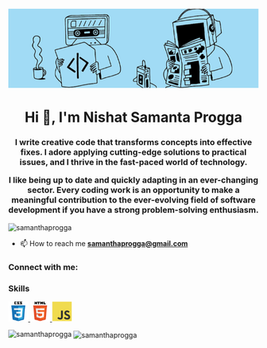 ![logo](https://github.com/samanthaprogga/samanthaprogga/blob/main/banner.png)

<h1 align="center">Hi 👋, I'm Nishat Samanta Progga</h1>
<h3 align="center"> I write creative code that transforms concepts into effective fixes. I adore applying cutting-edge solutions to practical issues, and I thrive in the fast-paced world of technology.

I like being up to date and quickly adapting in an ever-changing sector. Every coding work is an opportunity to make a meaningful contribution to the ever-evolving field of software development if you have a strong problem-solving enthusiasm.
</h3>

<p align="left"> <img src="https://komarev.com/ghpvc/?username=samanthaprogga&label=Profile%20views&color=0e75b6&style=flat" alt="samanthaprogga" /> </p>

- 📫 How to reach me **samanthaprogga@gmail.com**

<h3 align="left">Connect with me:</h3>
<p align="left">
</p>

<h3 align="left">Skills</h3>
<p align="left"> <a href="https://www.w3schools.com/css/" target="_blank" rel="noreferrer"> <img src="https://raw.githubusercontent.com/devicons/devicon/master/icons/css3/css3-original-wordmark.svg" alt="css3" width="40" height="40"/> </a> <a href="https://www.w3.org/html/" target="_blank" rel="noreferrer"> <img src="https://raw.githubusercontent.com/devicons/devicon/master/icons/html5/html5-original-wordmark.svg" alt="html5" width="40" height="40"/> </a> <a href="https://developer.mozilla.org/en-US/docs/Web/JavaScript" target="_blank" rel="noreferrer"> <img src="https://raw.githubusercontent.com/devicons/devicon/master/icons/javascript/javascript-original.svg" alt="javascript" width="40" height="40"/> </a> </p>

<p><img align="left" src="https://github-readme-stats.vercel.app/api/top-langs?username=samanthaprogga&show_icons=true&locale=en&layout=compact" alt="samanthaprogga" /></p>

<p>&nbsp;<img align="center" src="https://github-readme-stats.vercel.app/api?username=samanthaprogga&show_icons=true&locale=en" alt="samanthaprogga" /></p>

